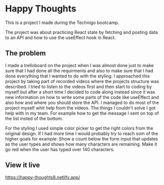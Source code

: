 # Happy Thoughts

This is a project I made during the Technigo bootcamp.

The project was about practicing React state by fetching and posting data to an API
and how to use the useEffect hook in React.

## The problem

I made a trelloboard on the project when I was almost done just to make sure that I had done all the requirments and also to make sure that I had done everything that I wanted to do with the styling. I approached this project by taking part of recorded videos where the projects structure was described. I tried to listen to the videos first and then start to coding by myself but after a short time I decided to code along instead since it was new information on how to write some parts of the code like useEffect and also how and where you should store the API. I managed to do most of the project myself whit help from the videos. The things I couldn't solve I got help with in my team. For example how to get the message I sent on top of the list insted of the bottom. 

For the styling I used simple color picker to get the right colors from the original design. If I had more time I would probably try to reach som of the higher goals for example: Show a count below the form input that updates as the user types and shows how many characters are remaining. Make it go red when the user has typed over 140 characters. 

## View it live

https://happy-thoughts8.netlify.app/